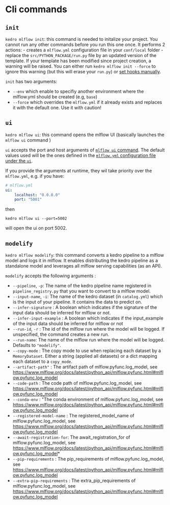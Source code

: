 # Cli commands

## ``init``

 ``kedro mlflow init``: this command is needed to initalize your project. You cannot run any other commands before you run this one once. It performs 2 actions:
    - creates a ``mlflow.yml`` configuration file in your ``conf/local`` folder
    - replace the ``src/PYTHON_PACKAGE/run.py`` file by an updated version of the template. If your template has been modified since project creation, a warning will be raised. You can either run ``kedro mlflow init --force`` to ignore this warning (but this will erase your ``run.py``) or [set hooks manually](../02_installation/02_setup.md#declaring-kedro-mlflow-hooks).

`init` has two arguments:

- `--env` which enable to specifiy another environment where the mlflow.yml should be created (e.g, `base`)
- `--force` which overrides the `mlflow.yml` if it already exists and replaces it with the default one. Use it with caution!

## ``ui``

``kedro mlflow ui``: this command opens the mlflow UI (basically launches the ``mlflow ui`` command )

`ui` accepts the port and host arguments of [``mlflow ui`` command](https://www.mlflow.org/docs/latest/cli.html#mlflow-ui). The default values used will be the ones defined in the [``mlflow.yml`` configuration file under the `ui`](../04_experimentation_tracking/01_configuration.md#configure-the-user-interface).

If you provide the arguments at runtime, they wil take priority over the ``mlflow.yml``, e.g. if you have:

```yaml
# mlflow.yml
ui:
    localhost: "0.0.0.0"
    port: "5001"
```

then

```console
kedro mlflow ui --port=5002
```

will open the ui on port 5002.

## ``modelify``

``kedro mlflow modelify``: this command converts a kedro pipeline to a mlflow model and logs it in mlflow. It enables distributing the kedro pipeline as a standalone model and leverages all mlflow serving capabilities (as an API).

`modelify` accepts the following arguments :

- ``--pipeline``, ``-p``: The name of the kedro pipeline name registered in ``pipeline_registry.py`` that you want to convert to a mlflow model.
- ``--input-name``, ``-i``: The name of the kedro dataset (in ``catalog.yml``)  which is the input of your pipeline. It contains the data to predict on.  
- ``--infer-signature`` :  A boolean which indicates if the signature of the input data should be inferred for mlflow or not.
- ``--infer-input-example`` : A boolean which indicates if the input_example of the input data should be inferred for mlflow or not
- ``--run-id``, ``-r`` : The id of the mlflow run where the model will be logged. If unspecified, the command creates a new run.
- ``--run-name``: The name of the mlflow run where the model will be logged. Defaults to ``"modelify"``.
- ``--copy-mode`` : The copy mode to use when replacing each dataset by a ``MemoryDataset``. Either a string (applied all datasets) or a dict mapping each dataset to a ``copy_mode``.
- ``--artifact-path"`` : The artifact path of mlflow.pyfunc.log_model, see https://www.mlflow.org/docs/latest/python_api/mlflow.pyfunc.html#mlflow.pyfunc.log_model
- ``--code-path`` : The code path of mlflow.pyfunc.log_model, see https://www.mlflow.org/docs/latest/python_api/mlflow.pyfunc.html#mlflow.pyfunc.log_model
- ``--conda-env`` : "The conda environment of mlflow.pyfunc.log_model, see https://www.mlflow.org/docs/latest/python_api/mlflow.pyfunc.html#mlflow.pyfunc.log_model
- ``--registered-model-name`` : The registered_model_name of mlflow.pyfunc.log_model, see https://www.mlflow.org/docs/latest/python_api/mlflow.pyfunc.html#mlflow.pyfunc.log_model
- ``--await-registration-for``: The await_registration_for of mlflow.pyfunc.log_model, see https://www.mlflow.org/docs/latest/python_api/mlflow.pyfunc.html#mlflow.pyfunc.log_model*
- ``--pip-requirements`` : The pip_requirements of mlflow.pyfunc.log_model, see https://www.mlflow.org/docs/latest/python_api/mlflow.pyfunc.html#mlflow.pyfunc.log_model
- ``--extra-pip-requirements`` : The extra_pip_requirements of mlflow.pyfunc.log_model, see https://www.mlflow.org/docs/latest/python_api/mlflow.pyfunc.html#mlflow.pyfunc.log_model
